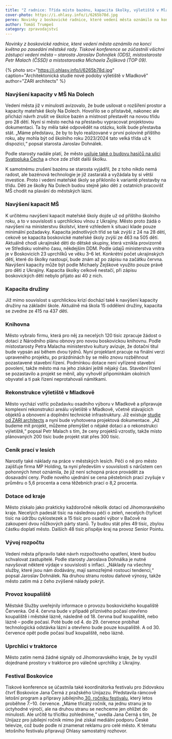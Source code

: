 ```yaml
---
title: "Z radnice: Třída místo bazénu, kapacita školky, výletiště v Mladkově, provoz koupaliště"
cover-photo: https://i.ohlasy.info/i/6265b78d.jpg
perex: Novinky z boskovické radnice, které vedení města oznámilo na konci května po zasedání městské rady.
author: Tomáš Trumpeš
category: zpravodajství
---
```


*Novinky z boskovické radnice, které vedení města oznámilo na konci května po zasedání městské rady. Tiskové konference se zúčastnili všichni zástupci vedení města – starosta Jaroslav Dohnálek (ODS), místostarosta Petr Malach (ČSSD) a místostarostka Michaela Žejšková (TOP 09).*

{% photo src="https://i.ohlasy.info/i/6265b78d.jpg" caption="Architektonická studie nové podoby výletiště v Mladkově" author="ZARI architects" %}

### Navýšení kapacity v MŠ Na Dolech

Vedení města již v minulosti avizovalo, že bude usilovat o rozšíření prostor a kapacity mateřské školy Na Dolech. Hovořilo se o přístavbě, nakonec ale přichází návrh zrušit ve školce bazén a místnost přestavět na novou třídu pro 28 dětí. Nyní si město nechá na přestavbu vypracovat projektovou dokumentaci. Ta by měla také odpovědět na otázku, kolik bude přestavba stát. „Máme představu, že by to bylo realizované v první polovině příštího roku, aby mohla být od školního roku 2023/2024 tato velká třída už k dispozici,“ popsal starosta Jaroslav Dohnálek.

Podle starosty nadále platí, že město [usiluje také o budovu hasičů na ulici Svatopluka Čecha](https://ohlasy.info/clanky/2022/03/z-radnice-2.html) a chce zde zřídit další školku.

K samotnému zrušení bazénu se starosta vyjádřil, že z toho nikdo nemá radost, ale bazénová technologie je již zastaralá a vyžádala by si větší investice. Proto i vedení mateřské školy se přiklonilo k variantě přestavby na třídu. Děti ze školky Na Dolech budou stejně jako děti z ostatních pracovišť MŠ chodit na plavání do městských lázní.

### Navýšení kapacit MŠ

K určitému navýšení kapacit mateřské školy dojde už od příštího školního roku, a to v souvislosti s uprchlickou vlnou z Ukrajiny. Město proto žádá o navýšení na ministerstvu školství, které vzhledem k situaci klade pouze minimální požadavky. Kapacita jednotlivých tříd se tak zvýší z 24 na 28 dětí, cekově se kapacita boskovické mateřské školy zvýší ze 463 na 505 dětí. Aktuálně chodí ukrajinské děti do dětské skupiny, která vznikla provizorně ve Středisku volného času, někdejším DDM. Podle údajů ministerstva vnitra je v Boskovicích 23 uprchlíků ve věku 3–6 let. Konkrétní počet ukrajinských dětí, které do školky nastoupí, bude znám až po zápisu na začátku června. Navýšení kapacity může být podle Michaely Žejškové využito pouze právě pro děti z Ukrajiny. Kapacita školky celkově nestačí, při zápisu boskovických dětí nebylo přijato asi 40 z nich.

### Kapacita družiny

Již mimo souvislost s uprchlickou krizí dochází také k navýšení kapacity družiny na základní škole. Aktuálně má škola 15 oddělení družiny, kapacita se zvedne ze 415 na 437 dětí.

### Knihovna

Město vybralo firmu, která pro něj za necelých 120 tisíc zpracuje žádost o dotaci z Národního plánu obnovy pro novou boskovickou knihovnu. Podle místostarosty Petra Malacha ministerstvo kultury avizuje, že dotační titul bude vypsán asi během dvou týdnů. Nyní projektant pracuje na finální verzi upraveného projektu, po prázdninách by se mělo znovu rozběhnout pozastavené stavební řízení. Podmínkou dotace není vyřízené stavební povolení, takže město má na jeho získání ještě nějaký čas. Stavební řízení se pozastavilo a projekt se měnil, aby vyhověl připomínkám okolních obyvatel a ti pak řízení neprotahovali námitkami.

### Rekonstrukce výletiště v Mladkově

Město vychází vstříc požadavku osadního výboru v Mladkově a připravuje komplexní rekonstrukci areálu výletiště v Mladkově, včetně stávajících objektů a obnovení a doplnění technické infrastruktury. Již existuje [studie od ZARI architects](https://data.ohlasy.info/2022/studie-mladkov.pdf) a nyní bude vyhotovena projektová dokumentace. „Až budeme mít projekt, můžeme přemýšlet o nějaké dotaci a o rekonstrukci výletiště,“ popsal Petr Malach s tím, že ceny projektů vzrostly, takže místo plánovaných 200 tisíc bude projekt stát přes 300 tisíc.

### Ceník prací v lesích

Narostly také náklady na práce v městských lesích. Péči o ně pro město zajišťuje firma MP Holding, ta nyní především v souvislosti s nárůstem cen pohonných hmot oznámila, že již není schopná práce provádět za dosavadní ceny. Podle nového ujednání se cena pěstebních prací zvyšuje v průměru o 5,6 procenta a cena těžebních prací o 8,2 procenta.

### Dotace od kraje

Město získalo jako prakticky každoročně několik dotací od Jihomoravského kraje. Necelých padesát tisíc na následnou péči o zeleň, necelých čtyřicet tisíc na údržbu cyklostezek a 15 tisíc pro osadní výbor v Bačově na zakoupení dvou nůžkových párty stanů. Ty budou stát přes 49 tisíc, zbylou částku doplatí město. Dalších 48 tisíc přispěje kraj na provoz Senior Pointu.

### Vývoj rozpočtu

Vedení města připravilo také návrh rozpočtového opatření, které budou schvalovat zastupitelé. Podle starosty Jaroslava Dohnálka je nutné navyšovat některé výdaje v souvislosti s inflací. „Náklady na všechny služby, které jsou nám dodávány, mají samozřejmě rostoucí tendenci,“ popsal Jaroslav Dohnálek. Na druhou stranu rostou daňové výnosy, takže město zatím má z čeho zvýšené nálady pokrýt. 

### Provoz koupaliště

Městské Služby uveřejnily informace o provozu boskovického koupaliště Červenka. Od 4. června bude v případě příznivého počasí otevřeno koupaliště i městské lázně, následně od 18. června buď koupaliště, nebo lázně – podle počasí. Poté bude od 4. do 29. července probíhat technologická odstávka lázní a otevřeno bude pouze koupaliště. A od 30. července opět podle počasí buď koupaliště, nebo lázně.

### Uprchlíci v traktorce

Město zatím nemá žádné signály od Jihomoravského kraje, že by využil dojednané prostory v traktorce pro válečné uprchlíky z Ukrajiny.

### Festival Boskovice

Tiskové konference se účastnila také koordinátorka festivalu pro židovskou čtvrť Boskovice Jana Černá z pražského Unijazzu. Představila rámcově letošní program a přípravy jubilejního[ 30\. ročníku festivalu](https://www.boskovice-festival.cz/cs), který letos proběhne 7.–10. července. „Máme třicátý ročník, na jednu stranu je to úctyhodné výročí, ale na druhou stranu se nechceme jen ohlížet do minulosti. Ale určitě tu třicítku zohledníme,“ uvedla Jana Černá s tím, že Unijazz pro jubilejní ročník mimo jiné získal mediální podporu České televize, což bude podle ní znamenat reklamu pro celé město. K tématu letošního festivalu připravují Ohlasy samostatný rozhovor.